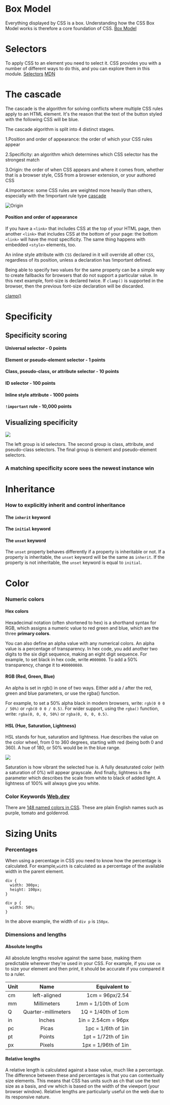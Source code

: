 # Box Model
Everything displayed by CSS is a box. Understanding how the CSS Box Model works is therefore a core foundation of CSS.
[Box Model](https://web.dev/learn/css/box-model/)
# Selectors
To apply CSS to an element you need to select it. CSS provides you with a number of different ways to do this, and you can explore them in this module.
[Selectors](https://web.dev/learn/css/selectors/)
[MDN](https://developer.mozilla.org/en-US/docs/Web/CSS/CSS_Selectors)
# The cascade
The cascade is the algorithm for solving conflicts where multiple CSS rules apply to an HTML element. It's the reason that the text of the button styled with the following CSS will be blue.

The cascade algorithm is split into 4 distinct stages.

1.Position and order of appearance: the order of which your CSS rules appear

2.Specificity: an algorithm which determines which CSS selector has the strongest match

3.Origin: the order of when CSS appears and where it comes from, whether that is a browser style, CSS from a browser extension, or your authored CSS

4.Importance: some CSS rules are weighted more heavily than others, especially with the !important rule type
[cascade](https://web.dev/learn/css/the-cascade/)

![Origin](https://web-dev.imgix.net/image/VbAJIREinuYvovrBzzvEyZOpw5w1/zPdaZ6G11oYrgJ78EfF7.svg)

#### Position and order of appearance
If you have a ```<link>``` that includes CSS at the top of your HTML page, then another ```<link>``` that includes CSS at the bottom of your page: the bottom ```<link>``` will have the most specificity. The same thing happens with embedded ```<style>``` elements, too. 

An inline style attribute with ```CSS``` declared in it will override all other ```CSS```, regardless of its position, unless a declaration has !important defined.

Being able to specify two values for the same property can be a simple way to create fallbacks for browsers that do not support a particular value. In this next example, font-size is declared twice. If ```clamp()``` is supported in the browser, then the previous font-size declaration will be discarded.

[clamp()](https://developer.mozilla.org/en-US/docs/Web/CSS/clamp)

# Specificity

## Specificity scoring
#### Universal selector - 0 points
#### Element or pseudo-element selector - 1 points
#### Class, pseudo-class, or attribute selector - 10 points
#### ID selector - 100 points
#### Inline style attribute - 1000 points
#### ```!important``` rule - 10,000 points
## Visualizing specificity

![](https://web-dev.imgix.net/image/VbAJIREinuYvovrBzzvEyZOpw5w1/McrFhjqHXMznUzXbRuJ6.svg)

The left group is id selectors. The second group is class, attribute, and pseudo-class selectors. The final group is element and pseudo-element selectors.
### A matching specificity score sees the newest instance win

# Inheritance

### How to explicitly inherit and control inheritance
#### The ```inherit``` keyword
#### The ```initial``` keyword
#### The ```unset``` keyword
The ```unset``` property behaves differently if a property is inheritable or not. If a property is inheritable, the ```unset``` keyword will be the same as ```inherit```. If the property is not inheritable, the ```unset``` keyword is equal to ```initial```.

# Color
### Numeric colors
#### Hex colors
Hexadecimal notation (often shortened to hex) is a shorthand syntax for RGB, which assigns a numeric value to red green and blue, which are the three **primary colors**.

You can also define an alpha value with any numerical colors. An alpha value is a percentage of transparency. In hex code, you add another two digits to the six digit sequence, making an eight digit sequence. For example, to set black in hex code, write ```#000000```. To add a 50% transparency, change it to ```#00000080```.
#### RGB (Red, Green, Blue)

An alpha is set in rgb() in one of two ways. Either add a / after the red, green and blue parameters, or use the rgba() function.

For example, to set a 50% alpha black in modern browsers, write: ```rgb(0 0 0 / 50%)``` or ```rgb(0 0 0 / 0.5)```. For wider support, using the ```rgba()``` function, write: ```rgba(0, 0, 0, 50%)``` or ```rgba(0, 0, 0, 0.5)```.

#### HSL (Hue, Saturation, Lightness)
HSL stands for hue, saturation and lightness. Hue describes the value on the color wheel, from 0 to 360 degrees, starting with red (being both 0 and 360). A hue of 180, or 50% would be in the blue range.

![](https://web-dev.imgix.net/image/VbAJIREinuYvovrBzzvEyZOpw5w1/ob7MTste1Obu9AoLvbKq.svg)

Saturation is how vibrant the selected hue is. A fully desaturated color (with a saturation of 0%) will appear grayscale. And finally, lightness is the parameter which describes the scale from white to black of added light. A lightness of 100% will always give you white.

### Color Keywords [Web.dev](https://web.dev/learn/css/color/)
There are [148 named colors in CSS](https://developer.mozilla.org/docs/Web/CSS/color_value#color_keywords). These are plain English names such as purple, tomato and goldenrod.

# Sizing Units

### Percentages
When using a percentage in CSS you need to know how the percentage is calculated. For example,```width``` is calculated as a percentage of the available width in the parent element.

```
div {
  width: 300px;
  height: 100px;
}

div p {
  width: 50%; 
}
```

In the above example, the width of ```div p``` is ```150px```.

### Dimensions and lengths

#### Absolute lengths

All absolute lengths resolve against the same base, making them predictable wherever they're used in your CSS. For example, if you use ```cm``` to size your element and then print, it should be accurate if you compared it to a ruler.

| Unit   |      Name      |  Equivalent to |
|----------|:-------------:|------:|
| cm |  left-aligned | 1cm = 96px/2.54 |
| mm |    Millimeters   |   1mm = 1/10th of 1cm |
| Q | Quarter-millimeters |    1Q = 1/40th of 1cm |
| in | Inches | 1in = 2.54cm = 96px |
| pc | Picas | 1pc = 1/6th of 1in |
| pt | Points | 1pt = 1/72th of 1in |
| px | Pixels | 1px = 1/96th of 1in |

#### Relative lengths

A relative length is calculated against a base value, much like a percentage. The difference between these and percentages is that you can contextually size elements. This means that CSS has units such as ch that use the text size as a basis, and vw which is based on the width of the viewport (your browser window). Relative lengths are particularly useful on the web due to its responsive nature.